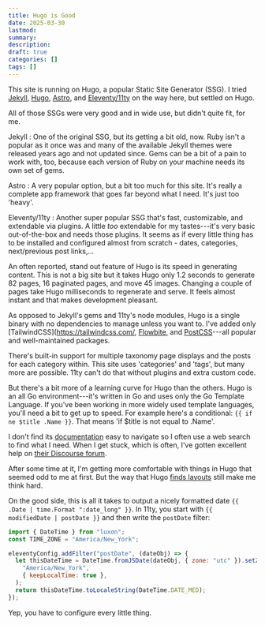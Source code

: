 ```yaml
---
title: Hugo is Good
date: 2025-03-30
lastmod:
summary:
description:
draft: true
categories: []
tags: []
---
```


This site is running on Hugo, a popular Static Site Generator (SSG). I tried [Jekyll](https://jekyllrb.com/), [Hugo](https://gohugo.io/), [Astro](https://astro.build/), and [Eleventy/11ty](https://www.11ty.dev/) on the way here, but settled on Hugo.

<!--more-->

All of those SSGs were very good and in wide use, but didn't quite fit, for me.

Jekyll
: One of the original SSG, but its getting a bit old, now. Ruby isn't a popular as it once was and many of the available Jekyll themes were released years ago and not updated since. Gems can be a bit of a pain to work with, too, because each version of Ruby on your machine needs its own set of gems.

Astro
: A very popular option, but a bit too much for this site. It's really a complete app framework that goes far beyond what I need. It's just too 'heavy'.

Eleventy/11ty
: Another super popular SSG that's fast, customizable, and extendable via plugins. A little _too_ extendable for my tastes---it's very basic out-of-the-box and needs those plugins. It seems as if every little thing has to be installed and configured almost from scratch - dates, categories, next/previous post links,...

An often reported, stand out feature of Hugo is its speed in generating content. This is not a big site but it takes Hugo only 1.2 seconds to generate 82 pages, 16 paginated pages, and move 45 images. Changing a couple of pages take Hugo milliseconds to regenerate and serve. It feels almost instant and that makes development pleasant.

As opposed to Jekyll's gems and 11ty's node modules, Hugo is a single binary with no dependencies to manage unless you want to. I've added only [TailwindCSS](https://tailwindcss.com/, [Flowbite](https://flowbite.com/), and [PostCSS](https://postcss.org/)---all popular and well-maintained packages.

There's built-in support for multiple taxonomy page displays and the posts for each category within. This site uses 'categories' and 'tags', but many more are possible. 11ty can't do that without plugins and extra custom code.

But there's a bit more of a learning curve for Hugo than the others. Hugo is an all Go environment---it's written in Go and uses only the Go Template Language. If you've been working in more widely used template languages, you'll need a bit to get up to speed. For example here's a conditional: `{{ if ne $title .Name }}`. That means 'if $title is not equal to .Name'.

I don't find its [documentation](https://gohugo.io/documentation/) easy to navigate so I often use a web search to find what I need. When I get stuck, which is often, I've gotten excellent help on [their Discourse forum](https://discourse.gohugo.io/).

After some time at it, I'm getting more comfortable with things in Hugo that seemed odd to me at first. But the way that Hugo [finds layouts](https://gohugo.io/templates/lookup-order/#home-templates) still make me think hard.

On the good side, this is all it takes to output a nicely formatted date `{{ .Date | time.Format ":date_long" }}`. In 11ty, you start with `{{ modifiedDate | postDate }}` and then write the `postDate` filter:

```js
import { DateTime } from "luxon";
const TIME_ZONE = "America/New_York";

eleventyConfig.addFilter("postDate", (dateObj) => {
  let thisDateTime = DateTime.fromJSDate(dateObj, { zone: "utc" }).setZone(
    "America/New_York",
    { keepLocalTime: true },
  );
  return thisDateTime.toLocaleString(DateTime.DATE_MED);
});
```

Yep, you have to configure every little thing.
